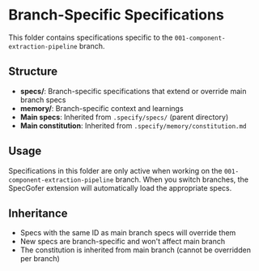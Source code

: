 # Branch-Specific Specifications

This folder contains specifications specific to the `001-component-extraction-pipeline` branch.

## Structure

- **specs/**: Branch-specific specifications that extend or override main branch specs
- **memory/**: Branch-specific context and learnings
- **Main specs**: Inherited from `.specify/specs/` (parent directory)
- **Main constitution**: Inherited from `.specify/memory/constitution.md`

## Usage

Specifications in this folder are only active when working on the `001-component-extraction-pipeline` branch.
When you switch branches, the SpecGofer extension will automatically load the appropriate specs.

## Inheritance

- Specs with the same ID as main branch specs will override them
- New specs are branch-specific and won't affect main branch
- The constitution is inherited from main branch (cannot be overridden per branch)
